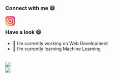 ### Connect with me 😄
<a href="https://www.instagram.com/daniel_davidraj_/">
  <img align="left" src="instagram.svg" height="30px" width="30px" />
</a><br>

### Have a look 😄
- 🔭 I’m currently working on Web Development
- 🌱 I’m currently learning Machine Learning
<!-- - 👯 I’m looking to collaborate on ...
- 🤔 I’m looking for help with ...
- 💬 Ask me about ... 
- 📫 How to reach me: ...
- 😄 Pronouns: ...
- ⚡ Fun fact: ... -->
<br>
<a href="https://github.com/danieldavidraj/danieldavidraj/">
  <img align="center" src="https://github-readme-stats.vercel.app/api?username=danieldavidraj&show_icons=true&bg_color=90,000000,FF0000&&text_color=fff&title_color=fff&include_all_commits=true&line_height=24&custom_title=My Github" />
</a><br>
<a href="https://github.com/danieldavidraj/danieldavidraj/">
  <img align="center" src="https://github-readme-stats.vercel.app/api/top-langs/?username=danieldavidraj&langs_count=10&layout=compact&bg_color=90,FF0000,000000&&text_color=fff&title_color=fff&card_width=445&custom_title=Languages you can see here" />
</a>
